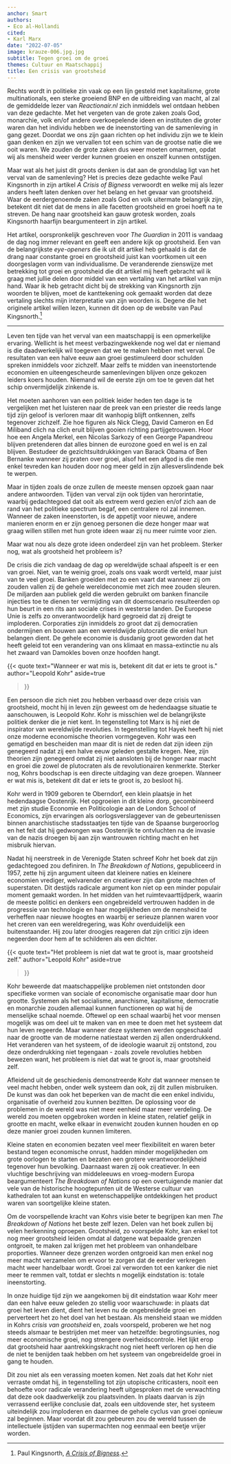```yaml
---
anchor: Smart
authors:
- Eco al-Hollandi
cited:
- Karl Marx
date: "2022-07-05"
image: krauze-006.jpg.jpg
subtitle: Tegen groei om de groei
themes: Cultuur en Maatschappij
title: Een crisis van grootsheid
---
```

Rechts wordt in politieke zin vaak op een lijn gesteld met kapitalisme, grote multinationals, een sterke groeiend BNP en de uitbreiding van macht, al zal de gemiddelde lezer van *Reactionair.nl* zich inmiddels wel ontdaan hebben van deze gedachte. Met het vergeten van de grote zaken zoals God, monarchie, volk en/of andere overkoepelende ideen en instituten die groter waren dan het individu hebben we de ineenstorting van de samenleving in gang gezet. Doordat we ons zijn gaan richten op het individu zijn we te klein gaan denken en zijn we vervallen tot een schim van de grootse natie die we ooit waren. We zouden de grote zaken dus weer moeten omarmen, opdat wij als mensheid weer verder kunnen groeien en onszelf kunnen ontstijgen. 

Maar wat als het juist dit groots denken is dat aan de grondslag ligt van het verval van de samenleving? Het is precies deze gedachte welke Paul Kingsnorth in zijn artikel *A Crisis of Bigness* verwoordt en welke mij als lezer anders heeft laten denken over het belang en het gevaar van grootsheid. Waar de eerdergenoemde zaken zoals God en volk uitermate belangrijk zijn, betekent dit niet dat de mens in alle facetten grootsheid en groei hoeft na te streven. De hang naar grootsheid kan gauw grotesk worden, zoals Kingsnorth haarfijn beargumenteert in zijn artikel. 

Het artikel, oorspronkelijk geschreven voor *The Guardian* in 2011 is vandaag de dag nog immer relevant en geeft een andere kijk op grootsheid.  Een van de belangrijkste *eye-openers* die ik uit dit artikel heb gehaald is dat de drang naar constante groei en grootsheid juist kan voortkomen uit een doorgeslagen vorm van individualisme. De veranderende zienswijze met betrekking tot groei en grootsheid die dit artikel mij heeft gebracht wil ik graag met jullie delen door middel van een vertaling van het artikel van mijn hand. Waar ik heb getracht dicht bij de strekking van Kingsnorth zijn woorden te blijven, moet de kanttekening ook gemaakt worden dat deze vertaling slechts mijn interpretatie van zijn woorden is. Degene die het originele artikel willen lezen, kunnen dit doen op de website van Paul Kingsnorth.[^1]

- - -

Leven ten tijde van het verval van een maatschappij is een opmerkelijke ervaring. Wellicht is het meest verbazingwekkende nog wel dat er niemand is die daadwerkelijk wil toegeven dat we te maken hebben met  verval. De resultaten van een halve eeuw aan groei gestimuleerd door schulden spreken inmiddels voor zichzelf. Maar zelfs te midden van ineenstortende economien en uiteengescheurde samenlevingen blijven onze gekozen leiders koers houden. Niemand wil de eerste zijn om toe te geven dat het schip onvermijdelijk zinkende is.

Het moeten aanhoren van een politiek leider heden ten dage is te vergelijken met het luisteren naar de preek van een priester die reeds lange tijd zijn geloof is verloren maar dit wanhopig blijft ontkennen, zelfs tegenover zichzelf. Zie hoe figuren als Nick Clegg, David Cameron en Ed Miliband clich na clich eruit blijven gooien richting partijgetrouwen. Hoor hoe een Angela Merkel, een Nicolas Sarkozy of een George Papandreou blijven pretenderen dat alles binnen de eurozone goed en wel is en zal blijven. Bestudeer de gezichtsuitdrukkingen van Barack Obama of Ben Bernanke wanneer zij praten over groei, alsof het een afgod is die men enkel tevreden kan  houden door nog meer geld in zijn allesverslindende bek te werpen.

Maar in tijden zoals de onze zullen de meeste mensen opzoek gaan naar andere antwoorden. Tijden van verval zijn ook tijden van herorintatie, waarbij gedachtegoed dat ooit als extreem werd gezien en/of zich aan de rand van het politieke spectrum begaf, een centralere rol zal innemen. Wanneer de zaken ineenstorten, is de appetijt voor nieuwe, andere manieren enorm en er zijn genoeg personen die deze honger maar wat graag willen stillen met hun grote ideen waar zij nu meer ruimte voor zien.

Maar wat nou als deze grote ideen onderdeel zijn van het probleem. Sterker nog, wat als grootsheid het probleem is?

De crisis die zich vandaag de dag op wereldwijde schaal afspeelt is er een van groei. Niet, van te weinig groei, zoals ons vaak wordt verteld, maar juist van te veel groei. Banken groeiden met zo een vaart dat wanneer zij om zouden vallen zij de gehele wereldeconomie met zich mee zouden sleuren. De miljarden aan publiek geld die werden gebruikt om banken financile injecties toe te dienen ter vermijding van dit doemscenario resulteerden op hun beurt in een rits aan sociale crises in westerse landen. De Europese Unie is zelfs zo onverantwoordelijk hard gegroeid dat zij dreigt te imploderen. Corporaties zijn inmiddels zo groot dat zij democratien ondermijnen en bouwen aan een wereldwijde plutocratie die enkel hun belangen dient. De gehele economie is dusdanig groot geworden dat het heeft geleid tot een verandering van ons klimaat en massa-extinctie nu als het zwaard van Damokles boven onze hoofden hangt.

{{< quote
	text="Wanneer er wat mis is, betekent dit dat er iets te groot is."
	author="Leopold Kohr"
	aside=true
>}}

Een persoon die zich niet zou hebben verbaasd over deze crisis van grootsheid, mocht hij in leven zijn geweest om de hedendaagse situatie te aanschouwen, is Leopold Kohr. Kohr is misschien wel de belangrijkste politiek denker die je niet kent. In tegenstelling tot Marx is hij niet de inspirator van wereldwijde revoluties. In tegenstelling tot Hayek heeft hij niet onze moderne economische theorien vormgegeven. Kohr was een gematigd en bescheiden man maar dit is niet de reden dat zijn ideen zijn genegeerd nadat zij een halve eeuw geleden gestalte kregen. Nee, zijn theorien zijn genegeerd omdat zij niet aansloten bij de honger naar macht en groei die zowel de plutocraten als de revolutionairen kenmerkte. Sterker nog, Kohrs boodschap is een directe uitdaging van deze groepen. Wanneer er wat mis is, betekent dit dat er iets te groot is, zo besloot hij.

Kohr werd in 1909 geboren te Oberndorf, een klein plaatsje in het hedendaagse Oostenrijk. Het opgroeien in dit kleine dorp, gecombineerd met zijn studie Economie en Politicologie aan de London School of Economics, zijn ervaringen als oorlogsverslaggever van de gebeurtenissen binnen anarchistische stadsstaatjes ten tijde van de Spaanse burgeroorlog en het feit dat hij gedwongen was Oostenrijk te ontvluchten na de invasie van de nazis droegen bij aan zijn wantrouwen richting macht en het misbruik hiervan.

Nadat hij neerstreek in de Verenigde Staten schreef Kohr het boek dat zijn gedachtegoed zou definiren. In *The Breakdown of Nations*, gepubliceerd in 1957, zette hij zijn argument uiteen dat kleinere naties en kleinere economien vrediger, welvarender en creatiever zijn dan grote machten of superstaten. Dit destijds radicale argument kon niet op een minder populair moment gemaakt worden. In het midden van het ruimtevaarttijdperk, waarin de meeste politici en denkers een ongebreideld vertrouwen hadden in de progressie van technologie en haar mogelijkheden om de mensheid te verheffen naar nieuwe hoogtes en waarbij er serieuze plannen waren voor het creren van een wereldregering, was Kohr overduidelijk een buitenstaander. Hij zou later droogjes reageren dat zijn critici zijn ideen negeerden door hem af te schilderen als een dichter.

{{< quote
	text="Het probleem is niet dat wat te groot is, maar grootsheid zelf."
	author="Leopold Kohr"
	aside=true
>}}

Kohr beweerde dat maatschappelijke problemen niet ontstonden door specifieke vormen van sociale of economische organisatie maar door hun grootte. Systemen als het socialisme, anarchisme, kapitalisme, democratie en monarchie zouden allemaal kunnen functioneren op wat hij de menselijke schaal noemde. Oftewel op een schaal waarbij het voor mensen mogelijk was om deel uit te maken van en mee te doen met het systeem dat hun leven regeerde. Maar wanneer deze systemen werden opgeschaald naar de grootte van de moderne natiestaat werden zij allen onderdrukkend. Het veranderen van het systeem, of de ideologie waaruit zij ontstond, zou deze onderdrukking niet tegengaan - zoals zovele revoluties hebben bewezen  want, het probleem is niet dat wat te groot is, maar grootsheid zelf.

Afleidend uit de geschiedenis demonstreerde Kohr dat wanneer mensen te veel macht hebben, onder welk systeem dan ook, zij dit zullen misbruiken. De kunst was dan ook het beperken van de macht die een enkel individu, organisatie of overheid zou kunnen bezitten. De oplossing voor de problemen in de wereld was niet meer eenheid maar meer verdeling. De wereld zou moeten opgebroken worden in kleine staten, relatief gelijk in grootte en macht, welke elkaar in evenwicht zouden kunnen houden en op deze manier groei zouden kunnen limiteren. 

Kleine staten en economien bezaten veel meer flexibiliteit en waren beter bestand tegen economische onrust, hadden minder mogelijkheden om grote oorlogen te starten en bezaten een grotere verantwoordelijkheid tegenover hun bevolking. Daarnaast waren zij ook creatiever. In een vluchtige beschrijving van middeleeuws en vroeg-modern Europa beargumenteert *The Breakdown of Nations* op een overtuigende manier dat vele van de historische hoogtepunten uit de Westerse cultuur  van kathedralen tot aan kunst en wetenschappelijke ontdekkingen  het product waren van soortgelijke kleine staten.

Om de voorspellende kracht van Kohrs visie beter te begrijpen kan men *The Breakdown of Nations* het beste zelf lezen. Delen van het boek zullen bij velen herkenning oproepen. Grootsheid, zo voorspelde Kohr, kan enkel tot nog meer grootsheid leiden omdat al datgene wat bepaalde grenzen ontgroeit, te maken zal krijgen met het probleem van onhandelbare proporties. Wanneer deze grenzen worden ontgroeid kan men enkel nog meer macht verzamelen om ervoor te zorgen dat de eerder verkregen macht weer handelbaar wordt. Groei zal verworden tot een kanker die niet meer te remmen valt, totdat er slechts n mogelijk eindstation is: totale ineenstorting. 

In onze huidige tijd zijn we aangekomen bij dit eindstation waar Kohr meer dan een halve eeuw geleden zo stellig voor waarschuwde: in plaats dat groei het leven dient, dient het leven nu de ongebreidelde groei en perverteert het zo het doel van het bestaan. Als mensheid staan we midden in Kohrs *crisis van grootsheid* en, zoals voorspeld, proberen we het nog steeds alsmaar te bestrijden met meer van hetzelfde: begrotingsunies, nog meer economische groei, nog strengere overheidscontrole. Het lijkt erop dat grootsheid haar aantrekkingskracht nog niet heeft verloren op hen die de niet te benijden taak hebben om het systeem van ongebreidelde groei in gang te houden.

Dit zou niet als een verassing moeten komen. Net zoals dat het Kohr niet verraste omdat hij, in tegenstelling tot zijn utopische criticasters, nooit een behoefte voor radicale verandering heeft uitgesproken met de verwachting dat deze ook daadwerkelijk zou plaatsvinden. In plaats daarvan is zijn verrassend eerlijke conclusie dat, zoals een uitdovende ster, het systeem uiteindelijk zou imploderen en daarmee de gehele cyclus van groei opnieuw zal beginnen. Maar voordat dit zou gebeuren zou de wereld tussen de intellectuele ijstijden van supermachten nog eenmaal een beetje vrijer worden.

[^1]: Paul Kingsnorth, *[A Crisis of Bigness](https://www.paulkingsnorth.net/bigness)*.
